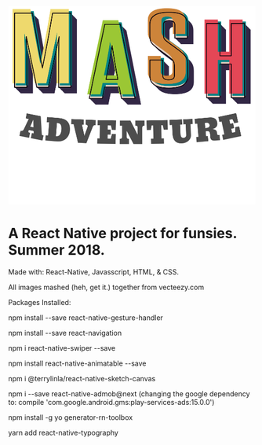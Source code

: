 ![alt text](https://github.com/mpreyes/Mash-Adventure/blob/master/images/MASH.png)

# A React Native project for funsies. Summer 2018.



Made with: 
React-Native, Javasscript, HTML, & CSS.

All images mashed (heh, get it.) together from vecteezy.com

Packages Installed:

npm install --save react-native-gesture-handler

npm install --save react-navigation

npm i react-native-swiper --save

npm install react-native-animatable --save

npm i @terrylinla/react-native-sketch-canvas

npm i --save react-native-admob@next
(changing the google dependency to: compile 'com.google.android.gms:play-services-ads:15.0.0')

npm install -g yo generator-rn-toolbox

yarn add react-native-typography



